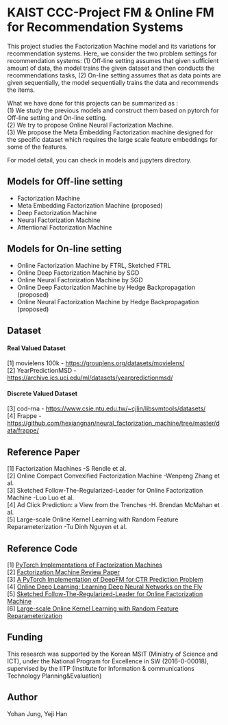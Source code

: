 # KAIST CCC-Project FM & Online FM for Recommendation Systems

This project studies the Factorization Machine model and its variations for recommendation systems.
Here, we consider the two problem settings for recommendation systems: 
(1) Off-line setting assumes that given sufficient amount of data, the model trains the given dataset and then 
conducts the recommendations tasks, (2) On-line setting assumes that as data points are given sequentially, the 
 model sequentially trains the data and recommends the items. 
 
What we have done for this projects can be summarized as : <br/>
(1) We study the previous models and construct them based on pytorch for  Off-line setting and On-line setting.  <br/>
(2) We try to propose Online Neural Factorization Machine. <br/>
(3) We propose the Meta Embedding Factorization machine designed for the specific dataset which 
    requires the large scale feature embeddings for some of the features.
   
For model detail, you can check in models and jupyters directory. 


## Models for Off-line setting
* Factorization Machine
* Meta Embedding Factorization Machine (proposed)
* Deep Factorization Machine
* Neural Factorization Machine
* Attentional Factorization Machine


## Models for On-line setting 
* Online Factorization Machine by FTRL, Sketched FTRL
* Online Deep Factorization Machine by SGD 
* Online Neural Factorization Machine by SGD
* Online Deep Factorization Machine by Hedge Backpropagation (proposed)
* Online Neural Factorization Machine by Hedge Backpropagation (proposed)



## Dataset

#### Real Valued Dataset <br/>
[1] movielens 100k - https://grouplens.org/datasets/movielens/  <br/>
[2] YearPredictionMSD - https://archive.ics.uci.edu/ml/datasets/yearpredictionmsd/ <br/>
#### Discrete Valued Dataset  <br/>
[3] cod-rna - https://www.csie.ntu.edu.tw/~cjlin/libsvmtools/datasets/ <br/>
[4] Frappe - https://github.com/hexiangnan/neural_factorization_machine/tree/master/data/frappe/ <br/>
    
    
## Reference Paper


[1] Factorization Machines -S Rendle et al. <br/>
[2] Online Compact Convexified Factorization Machine -Wenpeng Zhang et al. <br/>
[3] Sketched Follow-The-Regularized-Leader for Online Factorization Machine -Luo Luo et al. <br/>
[4] Ad Click Prediction: a View from the Trenches -H. Brendan McMahan et al. <br/>
[5] Large-scale Online Kernel Learning with Random Feature Reparameterization -Tu Dinh Nguyen et al. <br/>



## Reference Code
[1] [PyTorch Implementations of Factorization Machines](https://github.com/nzc/dnn_ctr) <br/>
[2] [Factorization Machine Review Paper](https://github.com/rixwew/pytorch-fm) <br/>
[3] [A PyTorch Implementation of DeepFM for CTR Prediction Problem](https://github.com/chenxijun1029/DeepFM_with_PyTorch) <br/>
[4] [Online Deep Learning: Learning Deep Neural Networks on the Fly](https://github.com/phquang/OnlineDeepLearning/tree/master/src) <br/>
[5] [Sketched Follow-The-Regularized-Leader for Online Factorization Machine](https://github.com/bmdy/SFTRL) <br/>
[6] [Large-scale Online Kernel Learning with Random Feature Reparameterization](https://github.com/tund/RRF ) 


## Funding
This research was supported by the Korean MSIT (Ministry of Science and ICT), under the National Program for Excellence in SW (2016-0-00018), supervised by the IITP (Institute for Information & communications Technology Planning&Evaluation)

## Author
Yohan Jung, Yeji Han
